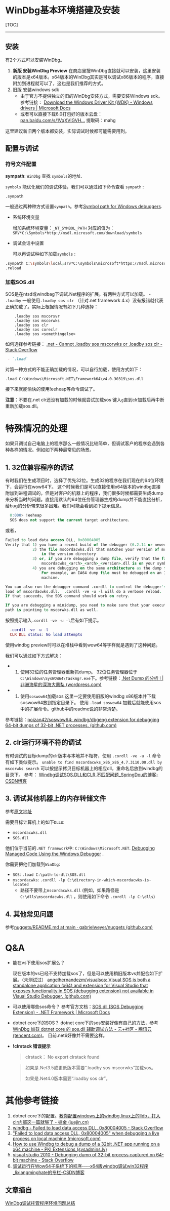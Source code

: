 # WinDbg基本环境搭建及安装

[TOC]

---

## 安装

有2个方式可以安装WinDbg。

1. **新版 安装WinDbg Preview**
   在商店里搜WinDbg直接就可以安装，这里安装的版本是x64版本。x64版本的WinDbg其实是可以调试x86版本的程序，直接附加到进程就可以了，这也是我们推荐的方式。
2. 旧版 安装windows sdk
   - 由于官方不提供独立的旧的WinDbg安装方式，需要安装Windows sdk。
     参考链接：
     [Download the Windows Driver Kit (WDK) - Windows drivers | Microsoft Docs](https://docs.microsoft.com/en-us/windows-hardware/drivers/download-the-wdk)
   - 或者可以直接下载6.0打包好的版本云盘：[pan.baidu.com/s/1VqXVIGVH…](https://link.juejin.cn/?target=https%3A%2F%2Fpan.baidu.com%2Fs%2F1VqXVIGVHxAZVPNds1525Jg) 提取码：mahg

这里建议新旧两个版本都安装，实际调试时候都可能需要用到。

## 配置与调试

### 符号文件配置

**sympath**: `WinDbg` 查找 `symbols`的地址.

`symbols` 能优化我们的调试体验，我们可以通过如下命令查看 `sympath` :

```x86asm
.sympath
```

一般通过两种种方式设置`sympath`。参考[Symbol path for Windows debuggers](https://docs.microsoft.com/en-us/windows-hardware/drivers/debugger/symbol-path).

- 系统环境变量

  增加系统环境变量：`_NT_SYMBOL_PATH` 对应的值为：
  `SRV*C:\Symbols*http://msdl.microsoft.com/download/symbols`

- 调试会话中设置

  可以再调试种如下加载`symbols` :

```bash
.sympath C:\symbols\local;srv*C:\symbols\microsoft*https://msdl.microsoft.com/download/symbols
.reload
```

### 加载SOS.dll

SOS是在ntsd或windbag下调试.Net程序的扩展。有两种方式可以加载。
\- `.loadby`
一般使用`.loadby sos clr` （针对.net framework 4.x）没有报错就代表正确加载了。实际上根据情况有如下几种选择：

```x86asm
    .loadby sos mscorsvr
    .loadby sos mscorwks
    .loadby sos clr
    .loadby sos coreclr
    .loadby sos <somethingelse>
```

如何选择参考链接： [.net - Cannot .loadby sos mscorwks or .loadby sos clr - Stack Overflow](https://stackoverflow.com/questions/52258291/cannot-loadby-sos-mscorwks-or-loadby-sos-clr)

```markdown
 - `.load`
```

对第一种方式的不能正确加载的情况，可以自行加载，使用方式如下：

```
.load C:\Windows\Microsoft.NET\Framework64\v4.0.30319\sos.dll
```

接下来就能愉快的使用!eeheap等命令调试了。

**注意**：不要在.net clr还没有加载的时候就尝试加载sos 键入`g`直到clr加载后再中断重新加载sos.dll。

# 特殊情况的处理

如果只调试自己电脑上的程序那么一般情况比较简单，但调试客户的程序会遇到各种各样的情况。例如如下两种最常见的场景。

## 1. 32位兼容程序的调试

有时我们在生成项目时，选择了优先32位。生成32的程序在我们现在的64位环境下，会运行在wow64下。
这个时候我们是可以直接使用x64版本的windbg直接附加到进程调试的，但是对客户的机器上的程序，我们很多时候都需要生成dump来分析当时的问题。直接用默认的64位任务管理器生成的dump并不能直接分析，给bug的分析带来很多困难。我们可能会看到如下提示信息。

```sql
  0:000> !eeheap
  SOS does not support the current target architecture.
```

或者，

```vhdl
Failed to load data access DLL, 0x80004005 
Verify that 1) you have a recent build of the debugger (6.2.14 or newer) 
            2) the file mscordacwks.dll that matches your version of mscorwks.dll is 
                in the version directory 
            3) or, if you are debugging a dump file, verify that the file 
                mscordacwks_<arch>_<arch>_<version>.dll is on your symbol path. 
            4) you are debugging on the same architecture as the dump file. 
                For example, an IA64 dump file must be debugged on an IA64 
                machine.

You can also run the debugger command .cordll to control the debugger's 
load of mscordacwks.dll.  .cordll -ve -u -l will do a verbose reload. 
If that succeeds, the SOS command should work on retry.

If you are debugging a minidump, you need to make sure that your executable 
path is pointing to mscorwks.dll as well.
```

按照提示输入`.cordll -ve -u -l`后有如下提示。

```lua
  .cordll -ve -u -l 
  CLR DLL status: No load attempts
```

使用windbg preview时可以在堆栈中看到wow64等字样就是遇到了这种问题。

我们可以通过如下方式解决：

- 1. 使用32位的任务管理器重新抓dump。
     32位任务管理器位于 `C:\Windows\SysWOW64\Taskmgr.exe`下。参考链接：[.Net Dump 的分析 I | 非洲海星的深海大鳳梨 (wordpress.com)](https://smokingpc.wordpress.com/2017/09/02/net-dump-analysis-1/)
- 1. 使用`soswow64`加载sos
     这里一定要使用旧版的windbg x86版本并下载soswow64放到指定目录下。
     使用 `.load soswow64` 加载后就能使用sos中的扩展命令。github中的readme说的非常清楚。

参考链接：[poizan42/soswow64: windbg/dbgeng extension for debugging 64-bit dumps of 32-bit .NET processes. (github.com)](https://github.com/poizan42/soswow64)

## 2. clr运行环境不符的调试

有时调试的目标dump的clr版本与本地并不相符，使用 `.cordll -ve -u -l` 命令有如下类似提示。
`unable to find mscordacwks_x86_x86_4.7.3110.00.dll by mscorwks search`
可以按提示拷贝目标机器上的相应dll，重命名后放到windbg的目录下。
参考：
[Windbg调试SOS.DLL和CLR 不匹配问题_SpringDou的博客-CSDN博客](https://blog.csdn.net/SpringDou/article/details/80338658)

## 3. 调试其他机器上的内存转储文件

参考[原文地址](https://github.com/gabrielweyer/nuggets/blob/main/docs/windbg/README.md#analysing-the-dump-on-another-machine)

需要目标计算机上的如下`DLL`s:

- `mscordacwks.dll`
- `SOS.dll`

他们位于当前的`.NET framework`中: `C:\Windows\Microsoft.NET`. [Debugging Managed Code Using the Windows Debugger](https://docs.microsoft.com/en-us/windows-hardware/drivers/debugger/debugging-managed-code) .

你需要把他们加载到`WinDbg`:

- `SOS`: `.load C:\path-to-dll\SOS.dll`
- `mscordacwks`: `.cordll -lp C:\directory-in-which-mscordacwks-is-located`
  - 路径不要带上`mscordacwks.dll` (例如，如果路径是 `C:\dlls\mscordacwks.dll` ，则使用如下命令 `.cordll -lp C:\dlls`)

## 4. 其他常见问题

参考[nuggets/README.md at main · gabrielweyer/nuggets (github.com)](https://github.com/gabrielweyer/nuggets/blob/main/docs/windbg/README.md#troubleshooting)

# Q&A

- 能在vs下使用sos扩展么？

  现在版本的vs已经不支持加载sos了，但是可以使用稍旧版本vs并配合如下扩展。（未测试过）
  [angelhernandezm/visualsos: Visual SOS is both a standalone application (x64) and extension for Visual Studio that exposes functionality in SOS (debugging extension) not available in Visual Studio Debugger. (github.com)](https://github.com/angelhernandezm/visualsos)

- 可以使用哪些sos命令？
  参考官方文档：[SOS.dll (SOS Debugging Extension) - .NET Framework | Microsoft Docs](https://docs.microsoft.com/en-us/dotnet/framework/tools/sos-dll-sos-debugging-extension)

- dotnet core下的SOS？
  dotnet core下的sos安装好像有自己的方法，参考
  [WinDbg 加载 dotnet core 的 sos.dll 辅助调试方法 - 云+社区 - 腾讯云 (tencent.com)](https://cloud.tencent.com/developer/article/1923303)。
  目前.net6好像并不需要这样。
  
- **!clrstack 错误提示**

  > clrstack： No export clrstack found

  > 如果是.Net3.5或更低版本需要“.loadby sos mscorwks”加载sos。
  >
  > 如果是.Net4.0版本需要“.loadby sos clr”。

# 其他参考链接

1. dotnet core下的配置。[教你配置windows上的windbg,linux上的lldb，打入clr内部这一篇就够了 - 掘金 (juejin.cn)](https://juejin.cn/post/6844904151478976519#heading-11)
2. [windbg - Failed to load data access DLL, 0x80004005 - Stack Overflow](https://stackoverflow.com/questions/1920712/failed-to-load-data-access-dll-0x80004005)
3. ["Failed to load data access DLL, 0x80004005" when debugging a live process on local machine (microsoft.com)](https://social.msdn.microsoft.com/Forums/vstudio/en-US/435be6af-7ead-46ae-b966-308a2c572872/quotfailed-to-load-data-access-dll-0x80004005quot-when-debugging-a-live-process-on-local?forum=windbg)
4. [How to use Windbg to debug a dump of a 32bit .NET app running on a x64 machine - PKI Extensions (sysadmins.lv)](https://www.sysadmins.lv/retired-msft-blogs/alejacma/how-to-use-windbg-to-debug-a-dump-of-a-32bit-net-app-running-on-a-x64-machine.aspx)
5. [visual studio 2010 - Debugging dump of 32-bit process captured on 64-bit machine - Stack Overflow](https://stackoverflow.com/questions/4000420/debugging-dump-of-32-bit-process-captured-on-64-bit-machine)
6. [调试运行在Wow64子系统下的程序----x64版windbg调试win32程序_lixiangminghate的专栏-CSDN博客](https://blog.csdn.net/lixiangminghate/article/details/86687628)

## 文章摘自

[WinDbg调试托管程序环境问题总结](https://www.cnblogs.com/zhangchen-trunk/p/15614850.html) 